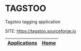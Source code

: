 # TAGSTOO
 
 Tagstoo tagging application
 
 SITE: https://tagstoo.sourceforge.io

 | [Applications](https://portable-linux-apps.github.io/apps.html) | [Home](https://portable-linux-apps.github.io)
 | --- | --- |

